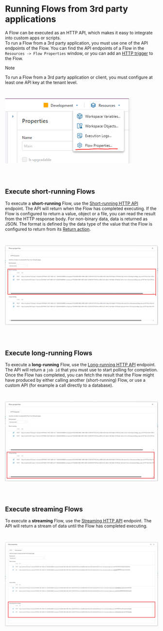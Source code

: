 
# Running Flows from 3rd party applications

A Flow can be executed as an HTTP API, which makes it easy to integrate into custom apps or scripts.  
To run a Flow from a 3rd party application, you must use one of the API endpoints of the Flow. You can find the API endpoints of a Flow in the `Resources -> Flow Properties` window, or you can add an [HTTP trigger](../../triggers/http-trigger.md) to the Flow.


> [!NOTE]
> To run a Flow from a 3rd party application or client, you must configure at least one API key at the tenant level.

<br/>

![img](../../../../images/running1.png)

<br/>
<br/>

## Execute short-running Flows

To execute a **short-running** Flow, use the [Short-running HTTP API](../../api-reference/execute-flow/run.md) endpoint. The API will return when the Flow has completed executing. If the Flow is configured to return a value, object or a file, you can read the result from the HTTP response body. For non-binary data, data is returned as JSON. The format is defined by the data type of the value that the Flow is configured to return from its [Return action](../../actions/built-in/return.md). 
 
<br/>

![img](../../../../images/running2.png)

<br/>
<br/>

## Execute long-running Flows

To execute a **long-running** Flow, use the [Long-running HTTP API](../../api-reference/execute-flow/submit-long-running.md) endpoint. The API will return a `job id` that you must use to start polling for completion. Once the Flow has completed, you can fetch the result that the Flow might have produced by either calling another (short-running) Flow, or use a custom API (for example a call directly to a database).

<br/>

![img](../../../../images/running3.png)

<br/>
<br/>

## Execute streaming Flows
To execute a **streaming** Flow, use the [Streaming HTTP API](../../api-reference//execute-flow/stream.md) endpoint. The API will return a stream of data until the Flow has completed executing.

<br/>

![img](/images/flow/streaming-api-endpoint.png)